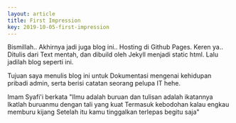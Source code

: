 ```yaml
---
layout: article
title: First Impression
key: 2019-10-05-first-impression
---
```

Bismillah..
Akhirnya jadi juga blog ini.. Hosting di Github Pages. Keren ya..
Ditulis dari Text mentah, dan dibuild oleh Jekyll menjadi static html. Lalu jadilah blog seperti ini.

Tujuan saya menulis blog ini untuk Dokumentasi mengenai kehidupan pribadi admin, serta berisi catatan
seorang pelupa IT hehe.

Imam Syafi'i berkata
"Ilmu adalah buruan dan tulisan adalah ikatannya
Ikatlah buruanmu dengan tali yang kuat
Termasuk kebodohan kalau engkau memburu kijang
Setelah itu kamu tinggalkan terlepas begitu saja"
